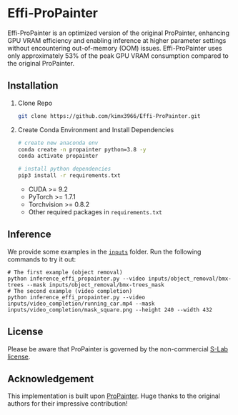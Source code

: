 # Effi-ProPainter
Effi-ProPainter is an optimized version of the original ProPainter, enhancing GPU VRAM efficiency and enabling inference at higher parameter settings without encountering out-of-memory (OOM) issues. Effi-ProPainter uses only approximately 53% of the peak GPU VRAM consumption compared to the original ProPainter.

## Installation

1. Clone Repo

   ```bash
   git clone https://github.com/kimx3966/Effi-ProPainter.git
   ```

2. Create Conda Environment and Install Dependencies

   ```bash
   # create new anaconda env
   conda create -n propainter python=3.8 -y
   conda activate propainter

   # install python dependencies
   pip3 install -r requirements.txt
   ```

   - CUDA >= 9.2
   - PyTorch >= 1.7.1
   - Torchvision >= 0.8.2
   - Other required packages in `requirements.txt`


## Inference
We provide some examples in the [`inputs`](./inputs) folder. 
Run the following commands to try it out:
```shell
# The first example (object removal)
python inference_effi_propainter.py --video inputs/object_removal/bmx-trees --mask inputs/object_removal/bmx-trees_mask 
# The second example (video completion)
python inference_effi_propainter.py --video inputs/video_completion/running_car.mp4 --mask inputs/video_completion/mask_square.png --height 240 --width 432
```

## License
Please be aware that ProPainter is governed by the non-commercial [S-Lab license](https://github.com/sczhou/ProPainter/blob/main/LICENSE).

## Acknowledgement
This implementation is built upon [ProPainter](https://github.com/sczhou/ProPainter). Huge thanks to the original authors for their impressive contribution!